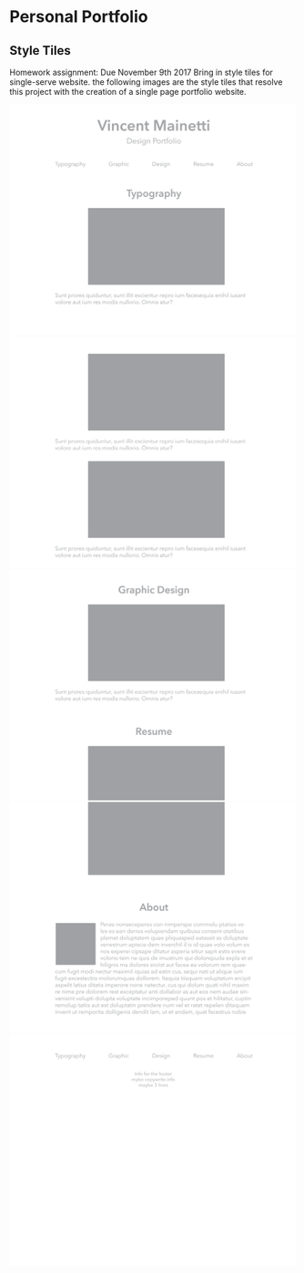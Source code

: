 # Personal Portfolio

## Style Tiles 
Homework assignment: Due November 9th 2017
Bring in style tiles for single-serve website. the following images are the style tiles that resolve this project with the creation of a single page portfolio website.

![style-tile](img/style-tile/style-tile.png)
![style-tile2](img/style-tile/style-tile2.png)
![style-tile3](img/style-tile/style-tile3.png)
![style-tile4](img/style-tile/style-tile4.png)
![style-tile5](img/style-tile/style-tile5.png)
